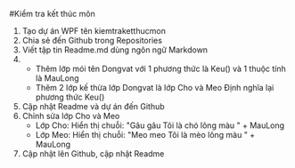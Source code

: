 #Kiểm tra kết thúc môn
1. Tạo dự án WPF tên kiemtraketthucmon
2. Chia sẻ đến Github trong Repositories
3. Viết tập tin Readme.md dùng ngôn ngữ Markdown
4. - Thêm lớp mói tên Dongvat với 1 phương thức là Keu() và 1 thuộc tính là MauLong
   - Thêm 2 lớp kế thừa lớp Dongvat là lớp Cho và Meo Định nghĩa lại phương thức Keu()
5. Cập nhật Readme và dự án đến Github
6. Chỉnh sửa lớp Cho và Meo
   - Lớp Cho: Hiển thị chuỗi: "Gâu gâu Tôi là chó lông màu " + MauLong
   - Lớp Meo: Hiển thị chuỗi: "Meo meo Tôi là mèo lông màu " + MauLong
7. Cập nhật lên Github, cập nhật Readme
